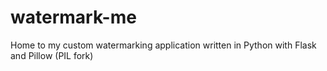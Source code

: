 # watermark-me
Home to my custom watermarking application written in Python with Flask and Pillow (PIL fork)
